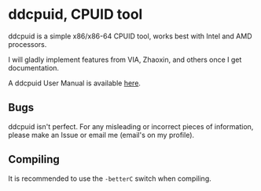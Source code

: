 # ddcpuid, CPUID tool

ddcpuid is a simple x86/x86-64 CPUID tool, works best with Intel and AMD processors.

I will gladly implement features from VIA, Zhaoxin, and others once I get documentation.

A ddcpuid User Manual is available [here](https://dd86k.github.io/docs/ddcpuid-manual.pdf).

## Bugs

ddcpuid isn't perfect. For any misleading or incorrect pieces of information, please make an Issue or email me (email's on my profile). 

## Compiling

It is recommended to use the `-betterC` switch when compiling.